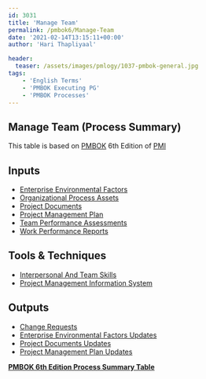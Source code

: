 ```yaml
---
id: 3031   
title: 'Manage Team'
permalink: /pmbok6/Manage-Team
date: '2021-02-14T13:15:11+00:00'
author: 'Hari Thapliyaal'

header:
  teaser: /assets/images/pmlogy/1037-pmbok-general.jpg
tags:
    - 'English Terms'
    - 'PMBOK Executing PG'
    - 'PMBOK Processes'
---
```


## Manage Team (Process Summary)

This table is based on [PMBOK](https://www.pmi.org/pmbok-guide-standards) 6th Edition of [PMI](https:/www.pmi.org)

## **Inputs**

- [Enterprise Environmental Factors](/pmbok6/enterprise-environmental-factors)
- [Organizational Process Assets](/pmbok6/organizational-process-assets)
- [Project Documents](/pmbok6/project-documents)
- [Project Management Plan](/pmbok6/project-management-plan)
- [Team Performance Assessments](/pmbok6/team-performance-assessments)
- [Work Performance Reports](/pmbok6/work-performance-reports)

## **Tools &amp; Techniques**

- [Interpersonal And Team Skills](/pmbok6/interpersonal-and-team-skills)
- [Project Management Information System](/pmbok6/project-management-information-system)

## **Outputs**

- [Change Requests](/pmbok6/change-requests)
- [Enterprise Environmental Factors Updates](/pmbok6/enterprise-environmental-factors-updates)
- [Project Documents Updates](/pmbok6/project-documents-updates)
- [Project Management Plan Updates](/pmbok6/project-management-plan-updates)

**[PMBOK 6th Edition Process Summary Table](/pmbok6/process-groups-and-processes-in-pmbok6)**